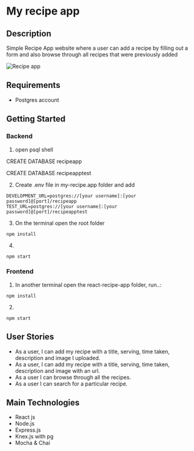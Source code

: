 # My recipe app

## Description
Simple Recipe App website where a user can add a recipe by filling out a form and also browse through all recipes that were previously added

![Recipe app](./Recipe.gif)

## Requirements

* Postgres account


## Getting Started
### Backend 
1. open psql shell

CREATE DATABASE recipeapp 

CREATE DATABASE recipeapptest

2. Create .env file in my-recipe.app folder and add
```
DEVELOPMENT_URL=postgres://[your username]:[your password]@[port]/recipeapp
TEST_URL=postgres://[your username]:[your password]@[port]/recipeapptest
```

3. On the terminal open the root folder
```
npm install
```
4. 
```
npm start
```
### Frontend 
1. In another terminal open the react-recipe-app folder, run..: 
```
npm install
```
2. 
```
npm start
```
## User Stories 
* As a user, I can add my recipe with a title, serving, time taken, description and image I uploaded.
* As a user, I can add my recipe with a title, serving, time taken, description and image with an url.
* As a user I can browse through all the recipes.
* As a user I can search for a particular recipe. 

## Main Technologies
* React js
* Node.js
* Express.js
* Knex.js with pg 
* Mocha & Chai






